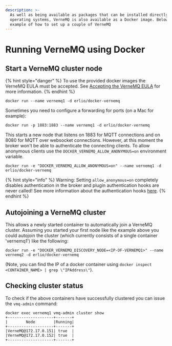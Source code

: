 ```yaml
---
description: >-
  As well as being available as packages that can be installed directly into the
  operating systems, VerneMQ is also available as a Docker image. Below is an
  example of how to set up a couple of VerneMQ
---
```


# Running VerneMQ using Docker

## Start a VerneMQ cluster node

{% hint style="danger" %}
To use the provided docker images the VerneMQ EULA must be accepted. See [Accepting the VerneMQ EULA](accepting-the-vernemq-eula.md) for more information.
{% endhint %}

```text
docker run --name vernemq1 -d erlio/docker-vernemq
```

Sometimes you need to configure a forwarding for ports \(on a Mac for example\):

```text
docker run -p 1883:1883 --name vernemq1 -d erlio/docker-vernemq
```

This starts a new node that listens on 1883 for MQTT connections and on 8080 for MQTT over websocket connections. However, at this moment the broker won't be able to authenticate the connecting clients. To allow anonymous clients use the `DOCKER_VERNEMQ_ALLOW_ANONYMOUS=on` environment variable.

```text
docker run -e "DOCKER_VERNEMQ_ALLOW_ANONYMOUS=on" --name vernemq1 -d erlio/docker-vernemq
```

{% hint style="info" %}
Warning: Setting `allow_anonymous=on` completely disables authentication in the broker and plugin authentication hooks are never called! See more information about the authentication hooks [here](../plugindevelopment/sessionlifecycle.md#auth_on_register-and-auth_on_register_m5).
{% endhint %}

## Autojoining a VerneMQ cluster

This allows a newly started container to automatically join a VerneMQ cluster. Assuming you started your first node like the example above you could autojoin the cluster \(which currently consists of a single container 'vernemq1'\) like the following:

```text
docker run -e "DOCKER_VERNEMQ_DISCOVERY_NODE=<IP-OF-VERNEMQ1>" --name vernemq2 -d erlio/docker-vernemq
```

\(Note, you can find the IP of a docker container using `docker inspect <CONTAINER_NAME> | grep \"IPAddress\"`\).

## Checking cluster status

To check if the above containers have successfully clustered you can issue the `vmq-admin` command:

```text
docker exec vernemq1 vmq-admin cluster show
+--------------------+-------+
|        Node        |Running|
+--------------------+-------+
|VerneMQ@172.17.0.151| true  |
|VerneMQ@172.17.0.152| true  |
+--------------------+-------+
```

